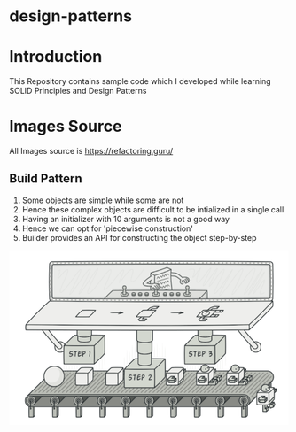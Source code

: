 # design-patterns

# Introduction
This Repository contains sample code which I developed while learning SOLID Principles and Design Patterns

# Images Source
All Images source is https://refactoring.guru/

## Build Pattern
1. Some objects are simple while some are not
2. Hence these complex objects are difficult to be intialized in a single call
3. Having an initializer with 10 arguments is not a good way
4. Hence we can opt for 'piecewise construction'
5. Builder provides an API for constructing the object step-by-step

![](images/builder.PNG)
